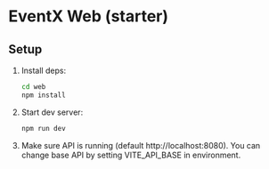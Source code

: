 # EventX Web (starter)

## Setup
1. Install deps:
   ```bash
   cd web
   npm install
   ```
2. Start dev server:
   ```bash
   npm run dev
   ```
3. Make sure API is running (default http://localhost:8080). You can change base API by setting VITE_API_BASE in environment.

